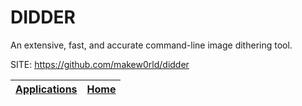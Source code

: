 # DIDDER

 An extensive, fast, and accurate command-line image dithering tool.

 SITE: https://github.com/makew0rld/didder

 | [Applications](https://portable-linux-apps.github.io/apps.html) | [Home](https://portable-linux-apps.github.io)
 | --- | --- |
